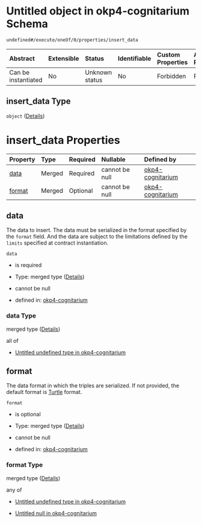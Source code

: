 # Untitled object in okp4-cognitarium Schema

```txt
undefined#/execute/oneOf/0/properties/insert_data
```

| Abstract            | Extensible | Status         | Identifiable | Custom Properties | Additional Properties | Access Restrictions | Defined In                                                                     |
| :------------------ | :--------- | :------------- | :----------- | :---------------- | :-------------------- | :------------------ | :----------------------------------------------------------------------------- |
| Can be instantiated | No         | Unknown status | No           | Forbidden         | Forbidden             | none                | [okp4-cognitarium.json\*](schema/okp4-cognitarium.json "open original schema") |

## insert\_data Type

`object` ([Details](okp4-cognitarium-executemsg-oneof-insertdata-properties-insert_data.md))

# insert\_data Properties

| Property          | Type   | Required | Nullable       | Defined by                                                                                                                                                                         |
| :---------------- | :----- | :------- | :------------- | :--------------------------------------------------------------------------------------------------------------------------------------------------------------------------------- |
| [data](#data)     | Merged | Required | cannot be null | [okp4-cognitarium](okp4-cognitarium-executemsg-oneof-insertdata-properties-insert_data-properties-data.md "undefined#/execute/oneOf/0/properties/insert_data/properties/data")     |
| [format](#format) | Merged | Optional | cannot be null | [okp4-cognitarium](okp4-cognitarium-executemsg-oneof-insertdata-properties-insert_data-properties-format.md "undefined#/execute/oneOf/0/properties/insert_data/properties/format") |

## data

The data to insert. The data must be serialized in the format specified by the `format` field. And the data are subject to the limitations defined by the `limits` specified at contract instantiation.

`data`

* is required

* Type: merged type ([Details](okp4-cognitarium-executemsg-oneof-insertdata-properties-insert_data-properties-data.md))

* cannot be null

* defined in: [okp4-cognitarium](okp4-cognitarium-executemsg-oneof-insertdata-properties-insert_data-properties-data.md "undefined#/execute/oneOf/0/properties/insert_data/properties/data")

### data Type

merged type ([Details](okp4-cognitarium-executemsg-oneof-insertdata-properties-insert_data-properties-data.md))

all of

* [Untitled undefined type in okp4-cognitarium](okp4-cognitarium-executemsg-oneof-insertdata-properties-insert_data-properties-data-allof-0.md "check type definition")

## format

The data format in which the triples are serialized. If not provided, the default format is [Turtle](https://www.w3.org/TR/turtle/) format.

`format`

* is optional

* Type: merged type ([Details](okp4-cognitarium-executemsg-oneof-insertdata-properties-insert_data-properties-format.md))

* cannot be null

* defined in: [okp4-cognitarium](okp4-cognitarium-executemsg-oneof-insertdata-properties-insert_data-properties-format.md "undefined#/execute/oneOf/0/properties/insert_data/properties/format")

### format Type

merged type ([Details](okp4-cognitarium-executemsg-oneof-insertdata-properties-insert_data-properties-format.md))

any of

* [Untitled undefined type in okp4-cognitarium](okp4-cognitarium-executemsg-oneof-insertdata-properties-insert_data-properties-format-anyof-0.md "check type definition")

* [Untitled null in okp4-cognitarium](okp4-cognitarium-executemsg-oneof-insertdata-properties-insert_data-properties-format-anyof-1.md "check type definition")
